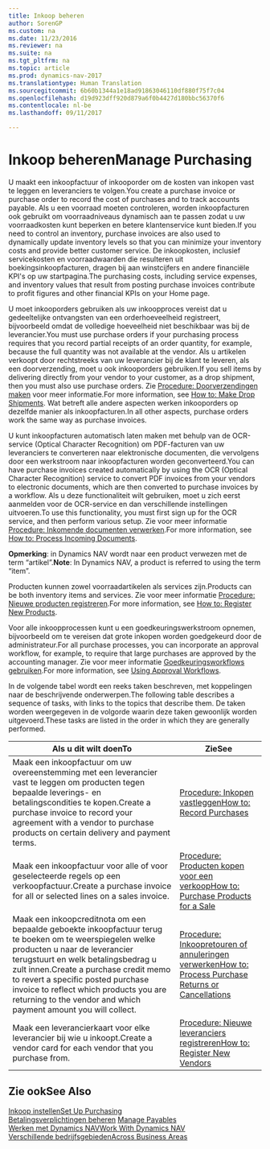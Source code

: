 ```yaml
---
title: Inkoop beheren
author: SorenGP
ms.custom: na
ms.date: 11/23/2016
ms.reviewer: na
ms.suite: na
ms.tgt_pltfrm: na
ms.topic: article
ms.prod: dynamics-nav-2017
ms.translationtype: Human Translation
ms.sourcegitcommit: 6b60b1344a1e18ad91863046110df880f75f7c04
ms.openlocfilehash: d19d923dff920d879a6f0b4427d180bbc56370f6
ms.contentlocale: nl-be
ms.lasthandoff: 09/11/2017

---
```


# <a name="manage-purchasing"></a><span data-ttu-id="cc9cc-102">Inkoop beheren</span><span class="sxs-lookup"><span data-stu-id="cc9cc-102">Manage Purchasing</span></span>
<span data-ttu-id="cc9cc-103">U maakt een inkoopfactuur of inkooporder om de kosten van inkopen vast te leggen en leveranciers te volgen.</span><span class="sxs-lookup"><span data-stu-id="cc9cc-103">You create a purchase invoice or purchase order to record the cost of purchases and to track accounts payable.</span></span> <span data-ttu-id="cc9cc-104">Als u een voorraad moeten controleren, worden inkoopfacturen ook gebruikt om voorraadniveaus dynamisch aan te passen zodat u uw voorraadkosten kunt beperken en betere klantenservice kunt bieden.</span><span class="sxs-lookup"><span data-stu-id="cc9cc-104">If you need to control an inventory, purchase invoices are also used to dynamically update inventory levels so that you can minimize your inventory costs and provide better customer service.</span></span> <span data-ttu-id="cc9cc-105">De inkoopkosten, inclusief servicekosten en voorraadwaarden die resulteren uit boekingsinkoopfacturen, dragen bij aan winstcijfers en andere financiële KPI's op uw startpagina.</span><span class="sxs-lookup"><span data-stu-id="cc9cc-105">The purchasing costs, including service expenses, and inventory values that result from posting purchase invoices contribute to profit figures and other financial KPIs on your Home page.</span></span>

<span data-ttu-id="cc9cc-106">U moet inkooporders gebruiken als uw inkoopproces vereist dat u gedeeltelijke ontvangsten van een orderhoeveelheid registreert, bijvoorbeeld omdat de volledige hoeveelheid niet beschikbaar was bij de leverancier.</span><span class="sxs-lookup"><span data-stu-id="cc9cc-106">You must use purchase orders if your purchasing process requires that you record partial receipts of an order quantity, for example, because the full quantity was not available at the vendor.</span></span> <span data-ttu-id="cc9cc-107">Als u artikelen verkoopt door rechtstreeks van uw leverancier bij de klant te leveren, als een doorverzending, moet u ook inkooporders gebruiken.</span><span class="sxs-lookup"><span data-stu-id="cc9cc-107">If you sell items by delivering directly from your vendor to your customer, as a drop shipment, then you must also use purchase orders.</span></span> <span data-ttu-id="cc9cc-108">Zie [Procedure: Doorverzendingen maken](sales-how-drop-shipment.md) voor meer informatie.</span><span class="sxs-lookup"><span data-stu-id="cc9cc-108">For more information, see [How to: Make Drop Shipments](sales-how-drop-shipment.md).</span></span> <span data-ttu-id="cc9cc-109">Wat betreft alle andere aspecten werken inkooporders op dezelfde manier als inkoopfacturen.</span><span class="sxs-lookup"><span data-stu-id="cc9cc-109">In all other aspects, purchase orders work the same way as purchase invoices.</span></span>

<span data-ttu-id="cc9cc-110">U kunt inkoopfacturen automatisch laten maken met behulp van de OCR-service (Optical Character Recognition) om PDF-facturen van uw leveranciers te converteren naar elektronische documenten, die vervolgens door een werkstroom naar inkoopfacturen worden geconverteerd.</span><span class="sxs-lookup"><span data-stu-id="cc9cc-110">You can have purchase invoices created automatically by using the OCR (Optical Character Recognition) service to convert PDF invoices from your vendors to electronic documents, which are then converted to purchase invoices by a workflow.</span></span> <span data-ttu-id="cc9cc-111">Als u deze functionaliteit wilt gebruiken, moet u zich eerst aanmelden voor de OCR-service en dan verschillende instellingen uitvoeren.</span><span class="sxs-lookup"><span data-stu-id="cc9cc-111">To use this functionality, you must first sign up for the OCR service, and then perform various setup.</span></span> <span data-ttu-id="cc9cc-112">Zie voor meer informatie [Procedure: Inkomende documenten verwerken](across-process-income-documents.md).</span><span class="sxs-lookup"><span data-stu-id="cc9cc-112">For more information, see [How to: Process Incoming Documents](across-process-income-documents.md).</span></span>      

<span data-ttu-id="cc9cc-113">**Opmerking**: in Dynamics NAV wordt naar een product verwezen met de term “artikel”.</span><span class="sxs-lookup"><span data-stu-id="cc9cc-113">**Note**: In Dynamics NAV, a product is referred to using the term “item”.</span></span>

<span data-ttu-id="cc9cc-114">Producten kunnen zowel voorraadartikelen als services zijn.</span><span class="sxs-lookup"><span data-stu-id="cc9cc-114">Products can be both inventory items and services.</span></span> <span data-ttu-id="cc9cc-115">Zie voor meer informatie [Procedure: Nieuwe producten registreren](inventory-how-register-new-products.md).</span><span class="sxs-lookup"><span data-stu-id="cc9cc-115">For more information, see [How to: Register New Products](inventory-how-register-new-products.md).</span></span>

<span data-ttu-id="cc9cc-116">Voor alle inkoopprocessen kunt u een goedkeuringswerkstroom opnemen, bijvoorbeeld om te vereisen dat grote inkopen worden goedgekeurd door de administrateur.</span><span class="sxs-lookup"><span data-stu-id="cc9cc-116">For all purchase processes, you can incorporate an approval workflow, for example, to require that large purchases are approved by the accounting manager.</span></span> <span data-ttu-id="cc9cc-117">Zie voor meer informatie [Goedkeuringsworkflows gebruiken](across-how-use-approval-workflows.md).</span><span class="sxs-lookup"><span data-stu-id="cc9cc-117">For more information, see [Using Approval Workflows](across-how-use-approval-workflows.md).</span></span>

<span data-ttu-id="cc9cc-118">In de volgende tabel wordt een reeks taken beschreven, met koppelingen naar de beschrijvende onderwerpen.</span><span class="sxs-lookup"><span data-stu-id="cc9cc-118">The following table describes a sequence of tasks, with links to the topics that describe them.</span></span> <span data-ttu-id="cc9cc-119">De taken worden weergegeven in de volgorde waarin deze taken gewoonlijk worden uitgevoerd.</span><span class="sxs-lookup"><span data-stu-id="cc9cc-119">These tasks are listed in the order in which they are generally performed.</span></span>


|<span data-ttu-id="cc9cc-120">Als u dit wilt doen</span><span class="sxs-lookup"><span data-stu-id="cc9cc-120">To</span></span> |<span data-ttu-id="cc9cc-121">Zie</span><span class="sxs-lookup"><span data-stu-id="cc9cc-121">See</span></span> |
|---|----|
|<span data-ttu-id="cc9cc-122">Maak een inkoopfactuur om uw overeenstemming met een leverancier vast te leggen om producten tegen bepaalde leverings- en betalingscondities te kopen.</span><span class="sxs-lookup"><span data-stu-id="cc9cc-122">Create a purchase invoice to record your agreement with a vendor to purchase products on certain delivery and payment terms.</span></span> |[<span data-ttu-id="cc9cc-123">Procedure: Inkopen vastleggen</span><span class="sxs-lookup"><span data-stu-id="cc9cc-123">How to: Record Purchases</span></span>](purchasing-how-record-purchases.md)|
|<span data-ttu-id="cc9cc-124">Maak een inkoopfactuur voor alle of voor geselecteerde regels op een verkoopfactuur.</span><span class="sxs-lookup"><span data-stu-id="cc9cc-124">Create a purchase invoice for all or selected lines on a sales invoice.</span></span>|[<span data-ttu-id="cc9cc-125">Procedure: Producten kopen voor een verkoop</span><span class="sxs-lookup"><span data-stu-id="cc9cc-125">How to: Purchase Products for a Sale</span></span>](purchasing-how-purchase-products-sale.md)|
|<span data-ttu-id="cc9cc-126">Maak een inkoopcreditnota om een bepaalde geboekte inkoopfactuur terug te boeken om te weerspiegelen welke producten u naar de leverancier terugstuurt en welk betalingsbedrag u zult innen.</span><span class="sxs-lookup"><span data-stu-id="cc9cc-126">Create a purchase credit memo to revert a specific posted purchase invoice to reflect which products you are returning to the vendor and which payment amount you will collect.</span></span>|[<span data-ttu-id="cc9cc-127">Procedure: Inkoopretouren of annuleringen verwerken</span><span class="sxs-lookup"><span data-stu-id="cc9cc-127">How to: Process Purchase Returns or Cancellations</span></span>](purchasing-how-process-purchase-returns-cancellations.md)|
|<span data-ttu-id="cc9cc-128">Maak een leverancierkaart voor elke leverancier bij wie u inkoopt.</span><span class="sxs-lookup"><span data-stu-id="cc9cc-128">Create a vendor card for each vendor that you purchase from.</span></span>|[<span data-ttu-id="cc9cc-129">Procedure: Nieuwe leveranciers registreren</span><span class="sxs-lookup"><span data-stu-id="cc9cc-129">How to: Register New Vendors</span></span>](purchasing-how-register-new-vendors.md)|

## <a name="see-also"></a><span data-ttu-id="cc9cc-130">Zie ook</span><span class="sxs-lookup"><span data-stu-id="cc9cc-130">See Also</span></span>
[<span data-ttu-id="cc9cc-131">Inkoop instellen</span><span class="sxs-lookup"><span data-stu-id="cc9cc-131">Set Up Purchasing</span></span>](purchasing-setup-purchasing.md)  
<span data-ttu-id="cc9cc-132">[Betalingsverplichtingen beheren](payables-manage-payables.md)  </span><span class="sxs-lookup"><span data-stu-id="cc9cc-132">[Manage Payables](payables-manage-payables.md)  </span></span>  
[<span data-ttu-id="cc9cc-133">Werken met Dynamics NAV</span><span class="sxs-lookup"><span data-stu-id="cc9cc-133">Work With Dynamics NAV</span></span>](ui-work-product.md)  
[<span data-ttu-id="cc9cc-134">Verschillende bedrijfsgebieden</span><span class="sxs-lookup"><span data-stu-id="cc9cc-134">Across Business Areas</span></span>](ui-across-business-areas.md)

